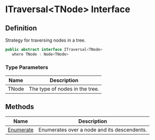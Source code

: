 # ITraversal&lt;TNode&gt; Interface
## Definition

Strategy for traversing nodes in a tree.

```c#
public abstract interface ITraversal<TNode>
   where TNode : Node<TNode>
```

### Type Parameters

| Name | Description |
| ---- | ----------- |
| TNode | The type of nodes in the tree. |

## Methods

| Name | Description |
| ---- | ----------- |
| [Enumerate](MrKWatkins.Ast.Traversal.ITraversal-1.Enumerate.md) | Enumerates over a node and its descendents. |


